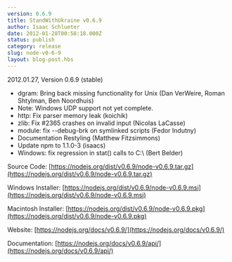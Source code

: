```yaml
---
version: 0.6.9
title: StandWithUkraine v0.6.9
author: Isaac Schlueter
date: 2012-01-28T00:58:18.000Z
status: publish
category: release
slug: node-v0-6-9
layout: blog-post.hbs
---
```


2012.01.27, Version 0.6.9 (stable)

* dgram: Bring back missing functionality for Unix (Dan VerWeire, Roman Shtylman, Ben Noordhuis)
* Note: Windows UDP support not yet complete.
* http: Fix parser memory leak (koichik)
* zlib: Fix #2365 crashes on invalid input (Nicolas LaCasse)
* module: fix --debug-brk on symlinked scripts (Fedor Indutny)
* Documentation Restyling (Matthew Fitzsimmons)
* Update npm to 1.1.0-3 (isaacs)
* Windows: fix regression in stat() calls to C:\\ (Bert Belder)

Source Code: [https://nodejs.org/dist/v0.6.9/node-v0.6.9.tar.gz](https://nodejs.org/dist/v0.6.9/node-v0.6.9.tar.gz)

Windows Installer: [https://nodejs.org/dist/v0.6.9/node-v0.6.9.msi](https://nodejs.org/dist/v0.6.9/node-v0.6.9.msi)

Macintosh Installer: [https://nodejs.org/dist/v0.6.9/node-v0.6.9.pkg](https://nodejs.org/dist/v0.6.9/node-v0.6.9.pkg)

Website: [https://nodejs.org/docs/v0.6.9/](https://nodejs.org/docs/v0.6.9/)

Documentation: [https://nodejs.org/docs/v0.6.9/api/](https://nodejs.org/docs/v0.6.9/api/)
